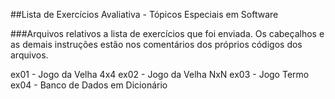 ##Lista de Exercícios Avaliativa - Tópicos Especiais em Software

###Arquivos relativos a lista de exercícios que foi enviada. 
Os cabeçalhos e as demais instruções estão nos comentários dos próprios códigos dos arquivos.

ex01 - Jogo da Velha 4x4
ex02 - Jogo da Velha NxN
ex03 - Jogo Termo
ex04 - Banco de Dados em Dicionário
